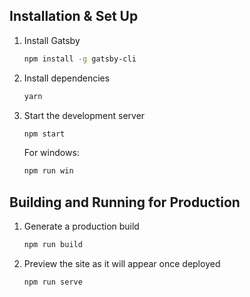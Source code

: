 ## Installation & Set Up

1. Install Gatsby

   ```sh
   npm install -g gatsby-cli
   ```

2. Install dependencies

   ```sh
   yarn
   ```

3. Start the development server

   ```sh
   npm start
   ```

   For windows:

   ```sh
   npm run win
   ```

## Building and Running for Production

1. Generate a production build

   ```sh
   npm run build
   ```

2. Preview the site as it will appear once deployed

   ```sh
   npm run serve
   ```
